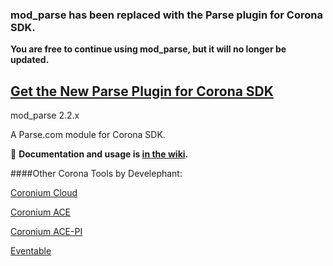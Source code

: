 ### mod_parse has been replaced with the Parse plugin for Corona SDK.

__You are free to continue using mod_parse, but it will no longer be updated.__

## [Get the New Parse Plugin for Corona SDK](http://parse.develephant.com)


mod_parse 2.2.x

A Parse.com module for Corona SDK.

:page_facing_up: **Documentation and usage is [in the wiki](https://github.com/develephant/mod_parse/wiki).**

####Other Corona Tools by Develephant:

[Coronium Cloud](http://coronium.io)

[Coronium ACE](http://coronium-ace.readthedocs.org)

[Coronium ACE-PI](http://coronium-ace.readthedocs.org/ace_pi/)

[Eventable](https://github.com/develephant/Eventable)
